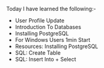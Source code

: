 Today I have learned the following:- 

- User Profile Update
- Introduction To Databases
- Installing PostgreSQL
- For Windows Users
1min
Start
- Resources: Installing PostgreSQL
- SQL: Create Table
- SQL: Insert Into + Select
